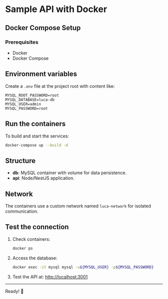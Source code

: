 # Sample API with Docker

## Docker Compose Setup
### Prerequisites

- Docker
- Docker Compose

## Environment variables

Create a `.env` file at the project root with content like:

```env
MYSQL_ROOT_PASSWORD=root
MYSQL_DATABASE=luca-db
MYSQL_USER=admin
MYSQL_PASSWORD=root
```

## Run the containers

To build and start the services:

```bash
docker-compose up --build -d
```

## Structure

- **db**: MySQL container with volume for data persistence.
- **api**: Node/NestJS application.

## Network

The containers use a custom network named `luca-network` for isolated communication.

## Test the connection

1. Check containers:
   ```bash
   docker ps
   ```
2. Access the database:
   ```bash
   docker exec -it mysql mysql -u${MYSQL_USER} -p${MYSQL_PASSWORD}
   ```
3. Test the API at: [http://localhost:3001](http://localhost:3001)

---

Ready! 🚀
